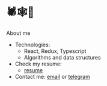 # 🕷🕸🐞


About me
- Technologies: 
  - React, Redux, Typescript
  - Algorithms and data structures
- Check my resume:
  - [resume](https://drive.google.com/file/d/1kBTwnyvFpfVvC49lKbQ6uzmp0Ikygnq1/view?usp=sharing)
- Contact me: [email](mailto:vladimir@balaian.ru) or [telegram](https://t.me/tacticsugar)

<!--
The question: can I use this comments as keywords to improve the SEO of my profile?

Let's try:

- Middle Frontend Developer
- React developer
- React expert
- React Redux developer
- Frontend enthusiast
- Frontend developer

Contact me if you read this: https://t.me/tacticsugar
-->
